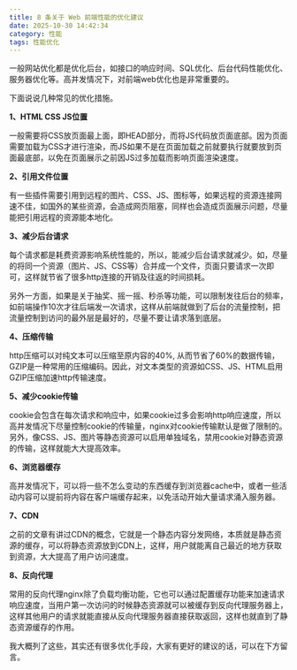 ```yaml
---
title: 8 条关于 Web 前端性能的优化建议
date: 2025-10-30 14:42:34
category: 性能
tags: 性能优化
---
```


一般网站优化都是优化后台，如接口的响应时间、SQL优化、后台代码性能优化、服务器优化等。高并发情况下，对前端web优化也是非常重要的。

下面说说几种常见的优化措施。

**1、HTML CSS JS位置**

一般需要将CSS放页面最上面，即HEAD部分，而将JS代码放页面底部。因为页面需要加载为CSS才进行渲染，而JS如果不是在页面加载之前就要执行就要放到页面最底部，以免在页面展示之前因JS过多加载而影响页面渲染速度。

**2、引用文件位置**

有一些插件需要引用到远程的图片、CSS、JS、图标等，如果远程的资源连接网速不佳，如国外的某些资源，会造成网页阻塞，同样也会造成页面展示问题，尽量能把引用远程的资源能本地化。

**3、减少后台请求**

每个请求都是耗费资源影响系统性能的，所以，能减少后台请求就减少。如，尽量的将同一个资源（图片、JS、CSS等）合并成一个文件，页面只要请求一次即可，这样就节省了很多http连接的开销及往返的时间损耗。

另外一方面，如果是关于抽奖、摇一摇、秒杀等功能，可以限制发往后台的频率，如前端操作10次才往后端发一次请求，这样从前端就做到了后台的流量控制，把流量控制到访问的最外层是最好的，尽量不要让请求落到底层。

**4、压缩传输**

http压缩可以对纯文本可以压缩至原内容的40%, 从而节省了60%的数据传输，GZIP是一种常用的压缩编码。因此，对文本类型的资源如CSS、JS、HTML启用GZIP压缩加速http传输速度。

**5、减少cookie传输**

cookie会包含在每次请求和响应中，如果cookie过多会影响http响应速度，所以高并发情况下尽量控制cookie的传输量，nginx对cookie传输默认是做了限制的。另外，像CSS、JS、图片等静态资源可以启用单独域名，禁用cookie对静态资源的传输，这样就能大大提高效率。

**6、浏览器缓存**

高并发情况下，可以将一些不怎么变动的东西缓存到浏览器cache中，或者一些活动内容可以提前将内容在客户端缓存起来，以免活动开始大量请求涌入服务器。

**7、CDN**

之前的文章有讲过CDN的概念，它就是一个静态内容分发网络，本质就是静态资源的缓存，可以将静态资源放到CDN上，这样，用户就能离自己最近的地方获取到资源，大大提高了用户访问速度。

**8、反向代理**

常用的反向代理nginx除了负载均衡功能，它也可以通过配置缓存功能来加速请求响应速度，当用户第一次访问的时候静态资源就可以被缓存到反向代理服务器上，这样其他用户的请求就能直接从反向代理服务器直接获取返回，这样也就直到了静态资源缓存的作用。

我大概列了这些，其实还有很多优化手段，大家有更好的建议的话，可以在下方留言。